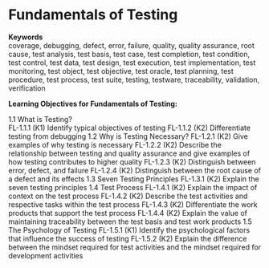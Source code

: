 # Fundamentals of Testing

**Keywords**  
coverage, debugging, defect, error, failure, quality, quality assurance, root cause, test analysis, test basis, test case, test completion, test condition, test control, test data, test design, test execution, test implementation, test monitoring, test object, test objective, test oracle, test planning, test procedure, test process, test suite, testing, testware, traceability, validation, verification

**Learning Objectives for Fundamentals of Testing:**  

1.1 What is Testing?  
  FL-1.1.1 (K1) Identify typical objectives of testing
  FL-1.1.2 (K2) Differentiate testing from debugging
1.2 Why is Testing Necessary?
  FL-1.2.1 (K2) Give examples of why testing is necessary
  FL-1.2.2 (K2) Describe the relationship between testing and quality assurance and give examples of how testing contributes to higher quality
  FL-1.2.3 (K2) Distinguish between error, defect, and failure
  FL-1.2.4 (K2) Distinguish between the root cause of a defect and its effects
1.3 Seven Testing Principles
  FL-1.3.1 (K2) Explain the seven testing principles
1.4 Test Process
  FL-1.4.1 (K2) Explain the impact of context on the test process
  FL-1.4.2 (K2) Describe the test activities and respective tasks within the test process
  FL-1.4.3 (K2) Differentiate the work products that support the test process
  FL-1.4.4 (K2) Explain the value of maintaining traceability between the test basis and test work products
1.5 The Psychology of Testing
  FL-1.5.1 (K1) Identify the psychological factors that influence the success of testing
  FL-1.5.2 (K2) Explain the difference between the mindset required for test activities and the
mindset required for development activities 